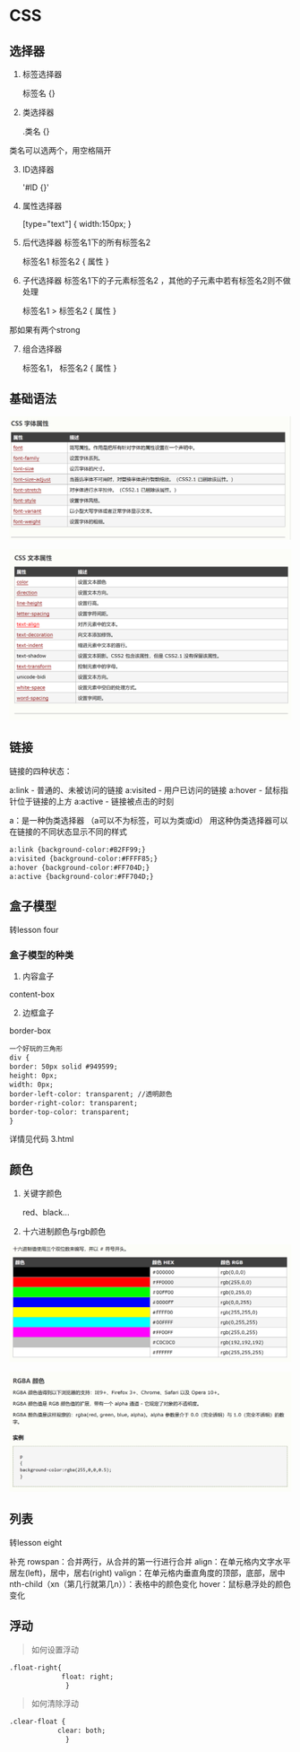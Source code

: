 # CSS

## 选择器

1. 标签选择器

    标签名 {}
    
2. 类选择器

    .类名 {}
    
 类名可以选两个，用空格隔开

3. ID选择器

    '#ID {}'
    
4. 属性选择器
    
    [type="text"]
    {
      width:150px;
    }
    
5. 后代选择器
标签名1下的所有标签名2 

    标签名1 标签名2 {
        属性
    }
 
6. 子代选择器
标签名1下的子元素标签名2 ，其他的子元素中若有标签名2则不做处理

    标签名1 > 标签名2 {
        属性
    }
    
 那如果有两个strong
 
7. 组合选择器

    标签名1， 标签名2 {
        属性
    }

      
## 基础语法
    
![](/assets/css.png)

![](/assets/css2.png)

## 链接

链接的四种状态：

a:link - 普通的、未被访问的链接
a:visited - 用户已访问的链接
a:hover - 鼠标指针位于链接的上方
a:active - 链接被点击的时刻

a：是一种伪类选择器 （a可以不为标签，可以为类或id）
用这种伪类选择器可以在链接的不同状态显示不同的样式

    a:link {background-color:#B2FF99;}
    a:visited {background-color:#FFFF85;}
    a:hover {background-color:#FF704D;}
    a:active {background-color:#FF704D;}
    
## 盒子模型

转lesson four

### 盒子模型的种类
1. 内容盒子

 content-box 
   
2. 边框盒子

 border-box
            
    一个好玩的三角形
    div {
	border: 50px solid #949599;
	height: 0px;
	width: 0px;
	border-left-color: transparent; //透明颜色
	border-right-color: transparent;
	border-top-color: transparent;
	}
详情见代码 3.html

## 颜色

1. 关键字颜色

    red、black...
    
2. 十六进制颜色与rgb颜色

![](/assets/QQ截图20190316144432.png)

![](/assets/QQ截图20190316145053.png)

## 列表

转lesson eight

补充
rowspan：合并两行，从合并的第一行进行合并
align：在单元格内文字水平居左(left)，居中，居右(right)
valign：在单元格内垂直角度的顶部，底部，居中						
nth-child（xn（第几行就第几n））：表格中的颜色变化
hover：鼠标悬浮处的颜色变化

## 浮动

>如何设置浮动

    .float-right{
  	             float: right;
                  }
    
>如何清除浮动

    .clear-float {
  	            clear: both;
                  }


















